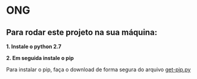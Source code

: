 # ONG
## Para rodar este projeto na sua máquina:

**1. Instale o python 2.7**



**2. Em seguida instale o pip**

Para instalar o pip, faça o download de forma segura do arquivo [get-pip.py](https://bootstrap.pypa.io/get-pip.py)


